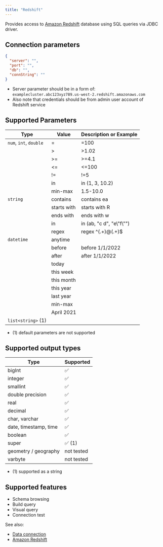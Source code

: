 ```yaml
---
title: "Redshift"
---
```


Provides access to [Amazon Redshift](https://aws.amazon.com/en/redshift/)
database using SQL queries via JDBC driver.

## Connection parameters

```json
{
  "server": "",
  "port": "",
  "db": "",
  "connString": ""
}
```

* Server parameter should be in a form of: ``examplecluster.abc123xyz789.us-west-2.redshift.amazonaws.com``
* Also note that credentials should be from admin user account of Redshift service

## Supported Parameters

| Type                   | Value       | Description or Example     |
|------------------------|-------------|----------------------------|
| `num`, `int`, `double` | =           | =100                       |
|                        | >           | >1.02                      |
|                        | >=          | >=4.1                      |
|                        | <=          | <=100                      |
|                        | !=          | !=5                        |
|                        | in          | in (1, 3, 10.2)            |
|                        | min-max     | 1.5-10.0                   |
| `string`               | contains    | contains ea                |
|                        | starts with | starts with R              |
|                        | ends with   | ends with w                |
|                        | in          | in (ab, "c d", "e\\"f\\"") |
|                        | regex       | regex ^(.+)@(.+)$          |
| `datetime`             | anytime     |                            |
|                        | before      | before 1/1/2022            |
|                        | after       | after 1/1/2022             |
|                        | today       |                            |
|                        | this week   |                            |
|                        | this month  |                            |
|                        | this year   |                            |
|                        | last year   |                            |
|                        | min-max     |                            |
|                        | April 2021  |                            |
| `list<string>` (1)     |             |                            |

* (1) default parameters are not supported

## Supported output types

| Type                  | Supported              |
|-----------------------|------------------------|
| bigInt                | :white_check_mark:     |
| integer               | :white_check_mark:     |
| smallint              | :white_check_mark:     |
| double precision      | :white_check_mark:     |
| real                  | :white_check_mark:     |
| decimal               | :white_check_mark:     |
| char, varchar         | :white_check_mark:     |
| date, timestamp, time | :white_check_mark:     |
| boolean               | :white_check_mark:     |
| super                 | :white_check_mark: (1) |
| geometry / geography  | not tested             |
| varbyte               | not tested             |

* (1) supported as a string

## Supported features

* Schema browsing
* Build query
* Visual query
* Connection test

See also:

* [Data connection](../data-connection.md)
* [Amazon Redshift](https://aws.amazon.com/en/redshift/)
